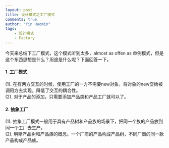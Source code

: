 ```yaml
---
layout: post
title: 设计模式之工厂模式
comments: true
author: "Yin Haomin"
tags:
    - 设计模式
    - Factory
---
```


今天来总结下工厂模式，这个模式听到太多，almost as offen as 单例模式，但是这个东西思想是什么？用途是什么呢？下面回答一下。<br>

#### 1. 工厂模式
(1). 在有两方交互的时候，使用工厂的一方不需要new对象，将对象的new交给被调用方去实现。降低了交互的耦合性。<br>
(2). 对于产品的添加，只需要添加产品类和产品工厂就可以了。<br>

#### 2. 抽象工厂
(1). 抽象工厂模式一般用于具有产品树和产品族的场景下，把同一个族的产品放到同一个工厂去生产。<br>
(2). 明晰产品树和产品族的概念。一个厂商的产品构成产品树，不同厂商的同一款产品构成产品族。<br>
